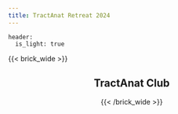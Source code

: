 ```yaml
---
title: TractAnat Retreat 2024
---
```

```
header:
  is_light: true
```

{{< brick_wide >}}
<center>
<h2> TractAnat Club </h2>

{{< /brick_wide >}}

